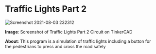 # Traffic Lights Part 2
![Screenshot 2021-08-03 232312](https://user-images.githubusercontent.com/71413895/128117217-9efbf761-355a-4eda-9976-a90c7006d60b.png)

**Image**: Screenshot of Traffic Lights Part 2 Circuit on TinkerCAD 

**About**: This program is a simulation of traffic lights including a button for the pedestrians to press and cross the road safely



